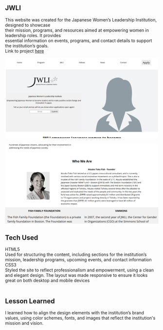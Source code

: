 ## JWLI
This website was created for the Japanese Women’s Leadership Institution, designed to showcase<br>
their mission, programs, and resources aimed at empowering women in leadership roles. It provides <br>
essential information on events, programs, and contact details to support the institution’s goals.<br>
Link to project <a href="https://dougiethedevjwli.netlify.app">here</a>


![Alt text](p5.png)
<br>
<br>
![Alt text](p2.png)
<br>
## Tech Used
HTML5
<br>
Used for structuring the content, including sections for the institution’s mission, leadership programs, upcoming events, and contact information<br>
CSS3
<br>
Styled the site to reflect professionalism and empowerment, using a clean and elegant design. The layout was made responsive to ensure it looks great on both desktop and mobile devices
<br>
<br>
## Lesson Learned
I learned how to align the design elements with the institution’s brand values, using color schemes, fonts, and images that reflect the institution's mission and vision.
